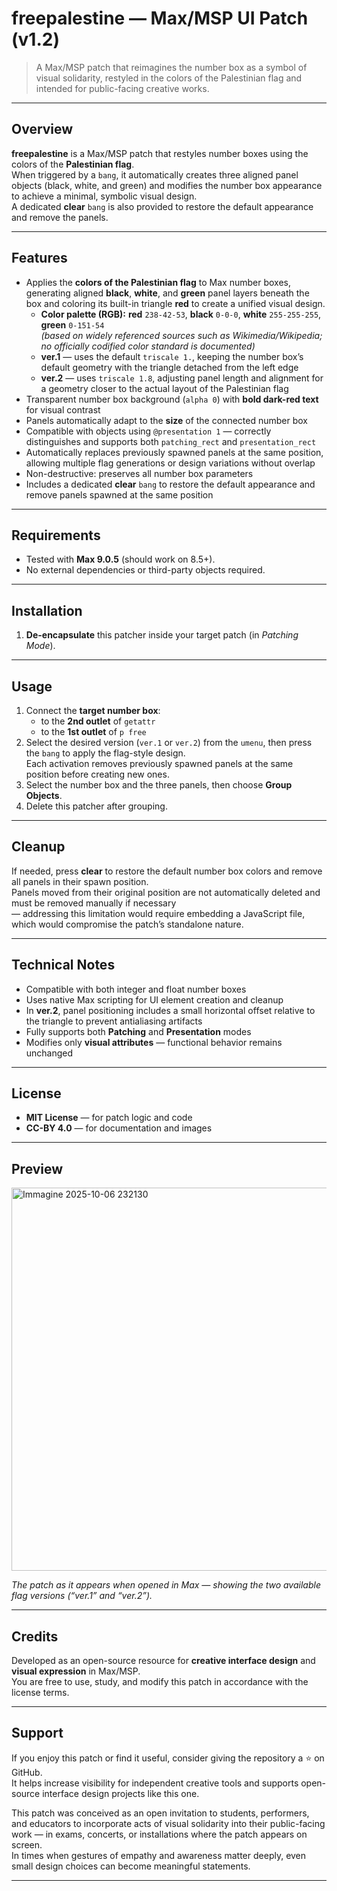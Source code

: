 # freepalestine — Max/MSP UI Patch (v1.2)

> A Max/MSP patch that reimagines the number box as a symbol of visual solidarity, restyled in the colors of the Palestinian flag and intended for public-facing creative works.


---

## Overview

**freepalestine** is a Max/MSP patch that restyles number boxes using the colors of the **Palestinian flag**.  
When triggered by a `bang`, it automatically creates three aligned panel objects (black, white, and green) and modifies the number box appearance to achieve a minimal, symbolic visual design.  
A dedicated **clear** `bang` is also provided to restore the default appearance and remove the panels.

---

## Features

- Applies the **colors of the Palestinian flag** to Max number boxes, generating aligned **black**, **white**, and **green** panel layers beneath the box and coloring its built-in triangle **red** to create a unified visual design.  
  - **Color palette (RGB):** **red** `238-42-53`, **black** `0-0-0`, **white** `255-255-255`, **green** `0-151-54`  
  *(based on widely referenced sources such as Wikimedia/Wikipedia; no officially codified color standard is documented)*  
  - **ver.1** — uses the default `triscale 1.`, keeping the number box’s default geometry with the triangle detached from the left edge 
  - **ver.2** — uses `triscale 1.8`, adjusting panel length and alignment for a geometry closer to the actual layout of the Palestinian flag
- Transparent number box background (`alpha 0`) with **bold dark-red text** for visual contrast  
- Panels automatically adapt to the **size** of the connected number box  
- Compatible with objects using `@presentation 1` — correctly distinguishes and supports both `patching_rect` and `presentation_rect`  
- Automatically replaces previously spawned panels at the same position, allowing multiple flag generations or design variations without overlap  
- Non-destructive: preserves all number box parameters  
- Includes a dedicated **clear** `bang` to restore the default appearance and remove panels spawned at the same position

---

## Requirements

- Tested with **Max 9.0.5** (should work on 8.5+).  
- No external dependencies or third-party objects required.

---

## Installation

1. **De-encapsulate** this patcher inside your target patch (in *Patching Mode*).  

---

## Usage

1. Connect the **target number box**:
   - to the **2nd outlet** of `getattr`  
   - to the **1st outlet** of `p free`
2. Select the desired version (`ver.1` or `ver.2`) from the `umenu`, then press the `bang` to apply the flag-style design.  
   Each activation removes previously spawned panels at the same position before creating new ones.  
3. Select the number box and the three panels, then choose **Group Objects**.  
4. Delete this patcher after grouping.  

---

## Cleanup

If needed, press **clear** to restore the default number box colors and remove all panels in their spawn position.  
Panels moved from their original position are not automatically deleted and must be removed manually if necessary  
— addressing this limitation would require embedding a JavaScript file, which would compromise the patch’s standalone nature.

---

## Technical Notes

- Compatible with both integer and float number boxes  
- Uses native Max scripting for UI element creation and cleanup  
- In **ver.2**, panel positioning includes a small horizontal offset relative to the triangle to prevent antialiasing artifacts  
- Fully supports both **Patching** and **Presentation** modes  
- Modifies only **visual attributes** — functional behavior remains unchanged  

---

## License

- **MIT License** — for patch logic and code  
- **CC-BY 4.0** — for documentation and images

---

## Preview
<img width="1496" height="613" alt="Immagine 2025-10-06 232130" src="https://github.com/user-attachments/assets/45671241-e224-4f1c-b3cc-ee569350fe1f" />

*The patch as it appears when opened in Max — showing the two available flag versions (“ver.1” and “ver.2”).*

---

## Credits

Developed as an open-source resource for **creative interface design** and **visual expression** in Max/MSP.  
You are free to use, study, and modify this patch in accordance with the license terms.

---

## Support

If you enjoy this patch or find it useful, consider giving the repository a ⭐ on GitHub.  
It helps increase visibility for independent creative tools and supports open-source interface design projects like this one.

This patch was conceived as an open invitation to students, performers, and educators to incorporate acts of visual solidarity into their public-facing work — in exams, concerts, or installations where the patch appears on screen.  
In times when gestures of empathy and awareness matter deeply, even small design choices can become meaningful statements.

---
